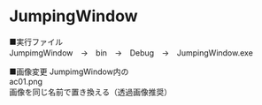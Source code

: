 # JumpingWindow

■実行ファイル  
JumpimgWindow　→　bin　→　Debug　→　JumpingWindow.exe  
  
■画像変更
JumpimgWindow内の  
ac01.png  
画像を同じ名前で置き換える（透過画像推奨）
